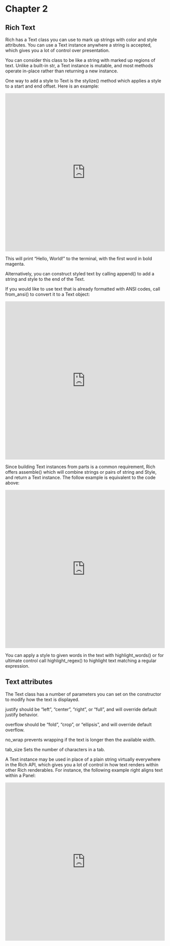 # Chapter 2

## Rich Text
Rich has a Text class you can use to mark up strings with color and style attributes. You can use a Text instance anywhere a string is accepted, which gives you a lot of control over presentation.

You can consider this class to be like a string with marked up regions of text. Unlike a built-in str, a Text instance is mutable, and most methods operate in-place rather than returning a new instance.

One way to add a style to Text is the stylize() method which applies a style to a start and end offset. Here is an example:

<iframe title="card" style="border: 0;" width="100%" height="500px"
    src="https://embed.tinnable.com/?recordId=403c003b-f442-40c2-a4bd-54260bfeffc0&cardId=7ff1d08a-ab23-4bdd-a1a1-04123b15ab88&collaborationId=KTDCJL63C3GITDX9"></iframe>

This will print “Hello, World!” to the terminal, with the first word in bold magenta.

Alternatively, you can construct styled text by calling append() to add a string and style to the end of the Text.

If you would like to use text that is already formatted with ANSI codes, call from_ansi() to convert it to a Text object:

<iframe title="card" style="border: 0;" width="100%" height="500px"
    src="https://embed.tinnable.com/?recordId=403c003b-f442-40c2-a4bd-54260bfeffc0&cardId=c7dae8b6-315b-4ff1-bc52-85d7dddc9309&collaborationId=KTDCJL63C3GITDX9"></iframe>

Since building Text instances from parts is a common requirement, Rich offers assemble() which will combine strings or pairs of string and Style, and return a Text instance. The follow example is equivalent to the code above:

<iframe title="card" style="border: 0;" width="100%" height="500px"
    src="https://embed.tinnable.com/?recordId=403c003b-f442-40c2-a4bd-54260bfeffc0&cardId=1caa3ab2-74f6-43ec-889e-8d1c6183556b&collaborationId=KTDCJL63C3GITDX9"></iframe>

You can apply a style to given words in the text with highlight_words() or for ultimate control call highlight_regex() to highlight text matching a regular expression.

## Text attributes
The Text class has a number of parameters you can set on the constructor to modify how the text is displayed.

justify should be “left”, “center”, “right”, or “full”, and will override default justify behavior.

overflow should be “fold”, “crop”, or “ellipsis”, and will override default overflow.

no_wrap prevents wrapping if the text is longer then the available width.

tab_size Sets the number of characters in a tab.

A Text instance may be used in place of a plain string virtually everywhere in the Rich API, which gives you a lot of control in how text renders within other Rich renderables. For instance, the following example right aligns text within a Panel:

<iframe title="card" style="border: 0;" width="100%" height="500px"
    src="https://embed.tinnable.com/?recordId=403c003b-f442-40c2-a4bd-54260bfeffc0&cardId=90251c4b-036b-4291-bb13-655f959a19cc&collaborationId=KTDCJL63C3GITDX9"></iframe>
